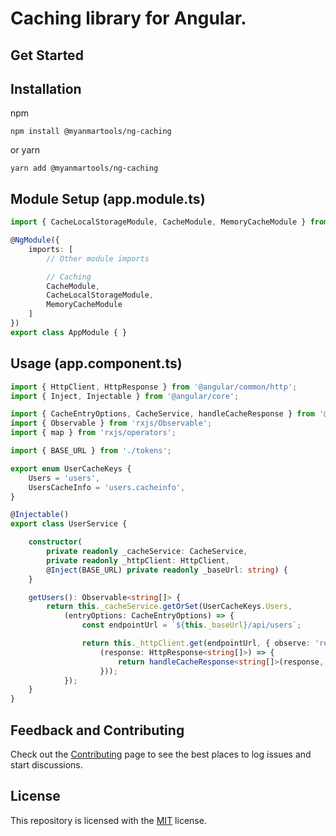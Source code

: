 # Caching library for Angular.

## Get Started

## Installation

npm

```shell
npm install @myanmartools/ng-caching
```

or yarn

```shell
yarn add @myanmartools/ng-caching
```

## Module Setup (app.module.ts)

```typescript
import { CacheLocalStorageModule, CacheModule, MemoryCacheModule } from '@dagonmetric/ng-caching';

@NgModule({
    imports: [
        // Other module imports

        // Caching
        CacheModule,
        CacheLocalStorageModule,
        MemoryCacheModule
    ]
})
export class AppModule { }
```

## Usage (app.component.ts)

```typescript
import { HttpClient, HttpResponse } from '@angular/common/http';
import { Inject, Injectable } from '@angular/core';

import { CacheEntryOptions, CacheService, handleCacheResponse } from '@dagonmetric/ng-caching';
import { Observable } from 'rxjs/Observable';
import { map } from 'rxjs/operators';

import { BASE_URL } from './tokens';

export enum UserCacheKeys {
    Users = 'users',
    UsersCacheInfo = 'users.cacheinfo',
}

@Injectable()
export class UserService {

    constructor(
        private readonly _cacheService: CacheService,
        private readonly _httpClient: HttpClient,
        @Inject(BASE_URL) private readonly _baseUrl: string) {
    }

    getUsers(): Observable<string[]> {
        return this._cacheService.getOrSet(UserCacheKeys.Users,
            (entryOptions: CacheEntryOptions) => {
                const endpointUrl = `${this._baseUrl}/api/users`;

                return this._httpClient.get(endpointUrl, { observe: 'response' }).pipe(map(
                    (response: HttpResponse<string[]>) => {
                        return handleCacheResponse<string[]>(response, UserCacheKeys.UsersCacheInfo, entryOptions);
                    }));
            });
    }
}

```

## Feedback and Contributing

Check out the [Contributing](https://github.com/DagonMetric/ng-caching/blob/master/CONTRIBUTING.md) page to see the best places to log issues and start discussions.

## License

This repository is licensed with the [MIT](https://github.com/DagonMetric/ng-caching/blob/master/LICENSE) license.